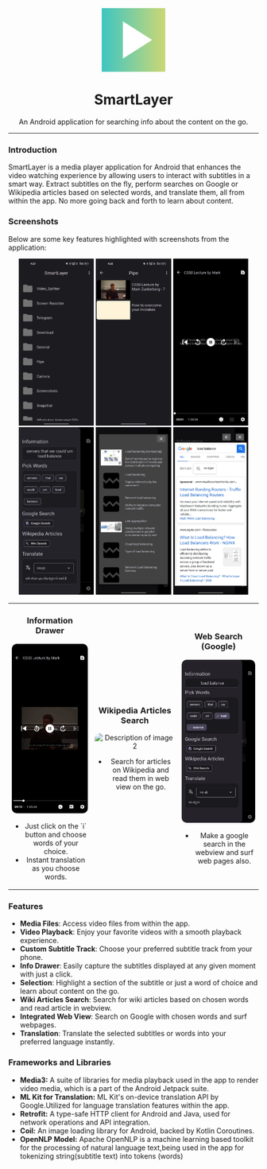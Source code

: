 <div align="center">
    <img src="./app/src/main/ic_launcher-playstore.png" width="128" height="128" style="display: block; margin: 0 auto"/>
    <h1>SmartLayer</h1>
    <p>An Android application for searching info about the content on the go.</p>
</div>

---

### Introduction

SmartLayer is a media player application for Android that enhances the video watching experience by allowing users to interact with subtitles in a smart way. Extract subtitles on the fly, perform searches on Google or Wikipedia articles based on selected words, and translate them, all from within the app. No more going back and forth to learn about content.

### Screenshots

Below are some key features highlighted with screenshots from the application:

<p align="center">
 <img src="screenshots/folder_screen.jpg" width="30%" />
    <img src="screenshots/video_list_screen.jpg" width="30%" />
    <img src="screenshots/player_screen.jpg" width="30%" />

  <img src="screenshots/info_drawer_view.jpg" width="30%" />
    <img src="screenshots/web_dialog_screen.jpg" width="30%" />
    <img src="screenshots/wiki_articles_dialog.jpg" width="30%"/>
</p>

<table>
  <tr>
    <!-- First GIF Container -->
    <td align="center">
      <h3>Information Drawer</h3>
      <img src="screenshots/word_choosing_demo.gif" alt="Description of image 1" width="100%" style="border-radius: 10px;">
      <ul>
        <li>Just click on the `i` button and choose words of your choice.</li>
          <li>Instant translation as you choose words.</li>
      </ul>
    </td>
    <!-- Second GIF Container -->
    <td align="center">
      <h3>Wikipedia Articles Search</h3>
      <img src="screenshots/wiki_articles_dialog.gif" alt="Description of image 2" width="100%" style="border-radius: 10px;">
      <ul>
        <li>Search for articles on Wikipedia and read them in web view on the go.</li>
      </ul>
    </td>
    <!-- Third GIF Container -->
    <td align="center">
      <h3>Web Search (Google)</h3>
      <img src="screenshots/web_search_dialog.gif" alt="Description of image 3" width="100%" style="border-radius: 10px;">
      <ul>
        <li>Make a google search in the webview and surf web pages also.</li>
      </ul>
    </td>
  </tr>
</table>

### Features

- **Media Files**: Access video files from within the app.
- **Video Playback**: Enjoy your favorite videos with a smooth playback experience.
- **Custom Subtitle Track**: Choose your preferred subtitle track from your phone.
- **Info Drawer**: Easily capture the subtitles displayed at any given moment with just a click.
- **Selection**: Highlight a section of the subtitle or just a word of choice and learn about content on the go.
- **Wiki Articles Search**: Search for wiki articles based on chosen words and read article in webview.
- **Integrated Web View**: Search on Google with chosen words and surf webpages.
- **Translation**: Translate the selected subtitles or words into your preferred language instantly.

### Frameworks and Libraries
- **Media3:** A suite of libraries for media playback used in the app to render video media, which is a part of the Android Jetpack suite.
- **ML Kit for Translation:** ML Kit's on-device translation API by Google.Utilized for language translation features within the app.
- **Retrofit:** A type-safe HTTP client for Android and Java, used for network operations and API integration.
- **Coil:** An image loading library for Android, backed by Kotlin Coroutines.
- **OpenNLP Model:** Apache OpenNLP is a machine learning based toolkit for the processing of natural language text,being used in the app for tokenizing string(subtitle text) into tokens (words)
